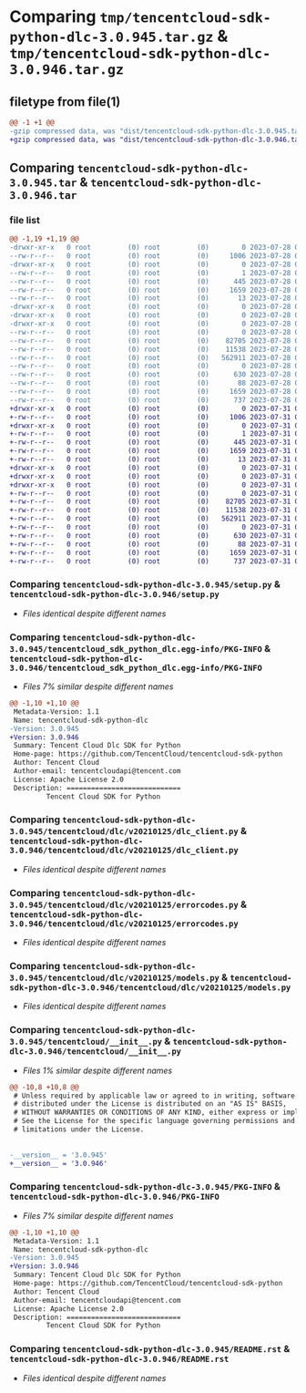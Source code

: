 # Comparing `tmp/tencentcloud-sdk-python-dlc-3.0.945.tar.gz` & `tmp/tencentcloud-sdk-python-dlc-3.0.946.tar.gz`

## filetype from file(1)

```diff
@@ -1 +1 @@
-gzip compressed data, was "dist/tencentcloud-sdk-python-dlc-3.0.945.tar", last modified: Fri Jul 28 00:26:50 2023, max compression
+gzip compressed data, was "dist/tencentcloud-sdk-python-dlc-3.0.946.tar", last modified: Mon Jul 31 00:24:52 2023, max compression
```

## Comparing `tencentcloud-sdk-python-dlc-3.0.945.tar` & `tencentcloud-sdk-python-dlc-3.0.946.tar`

### file list

```diff
@@ -1,19 +1,19 @@
-drwxr-xr-x   0 root         (0) root         (0)        0 2023-07-28 00:26:50.000000 tencentcloud-sdk-python-dlc-3.0.945/
--rw-r--r--   0 root         (0) root         (0)     1006 2023-07-28 00:26:50.000000 tencentcloud-sdk-python-dlc-3.0.945/setup.py
-drwxr-xr-x   0 root         (0) root         (0)        0 2023-07-28 00:26:50.000000 tencentcloud-sdk-python-dlc-3.0.945/tencentcloud_sdk_python_dlc.egg-info/
--rw-r--r--   0 root         (0) root         (0)        1 2023-07-28 00:26:50.000000 tencentcloud-sdk-python-dlc-3.0.945/tencentcloud_sdk_python_dlc.egg-info/dependency_links.txt
--rw-r--r--   0 root         (0) root         (0)      445 2023-07-28 00:26:50.000000 tencentcloud-sdk-python-dlc-3.0.945/tencentcloud_sdk_python_dlc.egg-info/SOURCES.txt
--rw-r--r--   0 root         (0) root         (0)     1659 2023-07-28 00:26:50.000000 tencentcloud-sdk-python-dlc-3.0.945/tencentcloud_sdk_python_dlc.egg-info/PKG-INFO
--rw-r--r--   0 root         (0) root         (0)       13 2023-07-28 00:26:50.000000 tencentcloud-sdk-python-dlc-3.0.945/tencentcloud_sdk_python_dlc.egg-info/top_level.txt
-drwxr-xr-x   0 root         (0) root         (0)        0 2023-07-28 00:26:50.000000 tencentcloud-sdk-python-dlc-3.0.945/tencentcloud/
-drwxr-xr-x   0 root         (0) root         (0)        0 2023-07-28 00:26:50.000000 tencentcloud-sdk-python-dlc-3.0.945/tencentcloud/dlc/
-drwxr-xr-x   0 root         (0) root         (0)        0 2023-07-28 00:26:50.000000 tencentcloud-sdk-python-dlc-3.0.945/tencentcloud/dlc/v20210125/
--rw-r--r--   0 root         (0) root         (0)        0 2023-07-28 00:26:50.000000 tencentcloud-sdk-python-dlc-3.0.945/tencentcloud/dlc/v20210125/__init__.py
--rw-r--r--   0 root         (0) root         (0)    82705 2023-07-28 00:26:50.000000 tencentcloud-sdk-python-dlc-3.0.945/tencentcloud/dlc/v20210125/dlc_client.py
--rw-r--r--   0 root         (0) root         (0)    11538 2023-07-28 00:26:50.000000 tencentcloud-sdk-python-dlc-3.0.945/tencentcloud/dlc/v20210125/errorcodes.py
--rw-r--r--   0 root         (0) root         (0)   562911 2023-07-28 00:26:50.000000 tencentcloud-sdk-python-dlc-3.0.945/tencentcloud/dlc/v20210125/models.py
--rw-r--r--   0 root         (0) root         (0)        0 2023-07-28 00:26:50.000000 tencentcloud-sdk-python-dlc-3.0.945/tencentcloud/dlc/__init__.py
--rw-r--r--   0 root         (0) root         (0)      630 2023-07-28 00:26:50.000000 tencentcloud-sdk-python-dlc-3.0.945/tencentcloud/__init__.py
--rw-r--r--   0 root         (0) root         (0)       88 2023-07-28 00:26:50.000000 tencentcloud-sdk-python-dlc-3.0.945/setup.cfg
--rw-r--r--   0 root         (0) root         (0)     1659 2023-07-28 00:26:50.000000 tencentcloud-sdk-python-dlc-3.0.945/PKG-INFO
--rw-r--r--   0 root         (0) root         (0)      737 2023-07-28 00:26:50.000000 tencentcloud-sdk-python-dlc-3.0.945/README.rst
+drwxr-xr-x   0 root         (0) root         (0)        0 2023-07-31 00:24:52.000000 tencentcloud-sdk-python-dlc-3.0.946/
+-rw-r--r--   0 root         (0) root         (0)     1006 2023-07-31 00:24:52.000000 tencentcloud-sdk-python-dlc-3.0.946/setup.py
+drwxr-xr-x   0 root         (0) root         (0)        0 2023-07-31 00:24:52.000000 tencentcloud-sdk-python-dlc-3.0.946/tencentcloud_sdk_python_dlc.egg-info/
+-rw-r--r--   0 root         (0) root         (0)        1 2023-07-31 00:24:52.000000 tencentcloud-sdk-python-dlc-3.0.946/tencentcloud_sdk_python_dlc.egg-info/dependency_links.txt
+-rw-r--r--   0 root         (0) root         (0)      445 2023-07-31 00:24:52.000000 tencentcloud-sdk-python-dlc-3.0.946/tencentcloud_sdk_python_dlc.egg-info/SOURCES.txt
+-rw-r--r--   0 root         (0) root         (0)     1659 2023-07-31 00:24:52.000000 tencentcloud-sdk-python-dlc-3.0.946/tencentcloud_sdk_python_dlc.egg-info/PKG-INFO
+-rw-r--r--   0 root         (0) root         (0)       13 2023-07-31 00:24:52.000000 tencentcloud-sdk-python-dlc-3.0.946/tencentcloud_sdk_python_dlc.egg-info/top_level.txt
+drwxr-xr-x   0 root         (0) root         (0)        0 2023-07-31 00:24:52.000000 tencentcloud-sdk-python-dlc-3.0.946/tencentcloud/
+drwxr-xr-x   0 root         (0) root         (0)        0 2023-07-31 00:24:52.000000 tencentcloud-sdk-python-dlc-3.0.946/tencentcloud/dlc/
+drwxr-xr-x   0 root         (0) root         (0)        0 2023-07-31 00:24:52.000000 tencentcloud-sdk-python-dlc-3.0.946/tencentcloud/dlc/v20210125/
+-rw-r--r--   0 root         (0) root         (0)        0 2023-07-31 00:24:52.000000 tencentcloud-sdk-python-dlc-3.0.946/tencentcloud/dlc/v20210125/__init__.py
+-rw-r--r--   0 root         (0) root         (0)    82705 2023-07-31 00:24:52.000000 tencentcloud-sdk-python-dlc-3.0.946/tencentcloud/dlc/v20210125/dlc_client.py
+-rw-r--r--   0 root         (0) root         (0)    11538 2023-07-31 00:24:52.000000 tencentcloud-sdk-python-dlc-3.0.946/tencentcloud/dlc/v20210125/errorcodes.py
+-rw-r--r--   0 root         (0) root         (0)   562911 2023-07-31 00:24:52.000000 tencentcloud-sdk-python-dlc-3.0.946/tencentcloud/dlc/v20210125/models.py
+-rw-r--r--   0 root         (0) root         (0)        0 2023-07-31 00:24:52.000000 tencentcloud-sdk-python-dlc-3.0.946/tencentcloud/dlc/__init__.py
+-rw-r--r--   0 root         (0) root         (0)      630 2023-07-31 00:24:52.000000 tencentcloud-sdk-python-dlc-3.0.946/tencentcloud/__init__.py
+-rw-r--r--   0 root         (0) root         (0)       88 2023-07-31 00:24:52.000000 tencentcloud-sdk-python-dlc-3.0.946/setup.cfg
+-rw-r--r--   0 root         (0) root         (0)     1659 2023-07-31 00:24:52.000000 tencentcloud-sdk-python-dlc-3.0.946/PKG-INFO
+-rw-r--r--   0 root         (0) root         (0)      737 2023-07-31 00:24:52.000000 tencentcloud-sdk-python-dlc-3.0.946/README.rst
```

### Comparing `tencentcloud-sdk-python-dlc-3.0.945/setup.py` & `tencentcloud-sdk-python-dlc-3.0.946/setup.py`

 * *Files identical despite different names*

### Comparing `tencentcloud-sdk-python-dlc-3.0.945/tencentcloud_sdk_python_dlc.egg-info/PKG-INFO` & `tencentcloud-sdk-python-dlc-3.0.946/tencentcloud_sdk_python_dlc.egg-info/PKG-INFO`

 * *Files 7% similar despite different names*

```diff
@@ -1,10 +1,10 @@
 Metadata-Version: 1.1
 Name: tencentcloud-sdk-python-dlc
-Version: 3.0.945
+Version: 3.0.946
 Summary: Tencent Cloud Dlc SDK for Python
 Home-page: https://github.com/TencentCloud/tencentcloud-sdk-python
 Author: Tencent Cloud
 Author-email: tencentcloudapi@tencent.com
 License: Apache License 2.0
 Description: ============================
         Tencent Cloud SDK for Python
```

### Comparing `tencentcloud-sdk-python-dlc-3.0.945/tencentcloud/dlc/v20210125/dlc_client.py` & `tencentcloud-sdk-python-dlc-3.0.946/tencentcloud/dlc/v20210125/dlc_client.py`

 * *Files identical despite different names*

### Comparing `tencentcloud-sdk-python-dlc-3.0.945/tencentcloud/dlc/v20210125/errorcodes.py` & `tencentcloud-sdk-python-dlc-3.0.946/tencentcloud/dlc/v20210125/errorcodes.py`

 * *Files identical despite different names*

### Comparing `tencentcloud-sdk-python-dlc-3.0.945/tencentcloud/dlc/v20210125/models.py` & `tencentcloud-sdk-python-dlc-3.0.946/tencentcloud/dlc/v20210125/models.py`

 * *Files identical despite different names*

### Comparing `tencentcloud-sdk-python-dlc-3.0.945/tencentcloud/__init__.py` & `tencentcloud-sdk-python-dlc-3.0.946/tencentcloud/__init__.py`

 * *Files 1% similar despite different names*

```diff
@@ -10,8 +10,8 @@
 # Unless required by applicable law or agreed to in writing, software
 # distributed under the License is distributed on an "AS IS" BASIS,
 # WITHOUT WARRANTIES OR CONDITIONS OF ANY KIND, either express or implied.
 # See the License for the specific language governing permissions and
 # limitations under the License.
 
 
-__version__ = '3.0.945'
+__version__ = '3.0.946'
```

### Comparing `tencentcloud-sdk-python-dlc-3.0.945/PKG-INFO` & `tencentcloud-sdk-python-dlc-3.0.946/PKG-INFO`

 * *Files 7% similar despite different names*

```diff
@@ -1,10 +1,10 @@
 Metadata-Version: 1.1
 Name: tencentcloud-sdk-python-dlc
-Version: 3.0.945
+Version: 3.0.946
 Summary: Tencent Cloud Dlc SDK for Python
 Home-page: https://github.com/TencentCloud/tencentcloud-sdk-python
 Author: Tencent Cloud
 Author-email: tencentcloudapi@tencent.com
 License: Apache License 2.0
 Description: ============================
         Tencent Cloud SDK for Python
```

### Comparing `tencentcloud-sdk-python-dlc-3.0.945/README.rst` & `tencentcloud-sdk-python-dlc-3.0.946/README.rst`

 * *Files identical despite different names*

